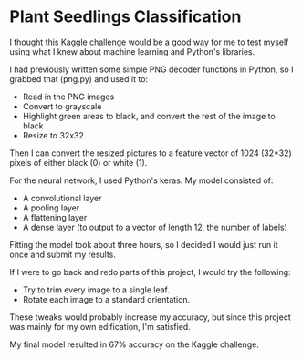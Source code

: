 # Plant Seedlings Classification

I thought [this Kaggle challenge](https://www.kaggle.com/c/plant-seedlings-classification/) would be a good way for me to test myself using what I knew about machine learning and Python's libraries.

I had previously written some simple PNG decoder functions in Python, so I grabbed that (png.py) and used it to:
- Read in the PNG images
- Convert to grayscale
- Highlight green areas to black, and convert the rest of the image to black
- Resize to 32x32

Then I can convert the resized pictures to a feature vector of 1024 (32*32) pixels of either black (0) or white (1).

For the neural network, I used Python's keras.  My model consisted of:
- A convolutional layer
- A pooling layer
- A flattening layer
- A dense layer (to output to a vector of length 12, the number of labels)

Fitting the model took about three hours, so I decided I would just run it once  and submit my results.  

If I were to go back and redo parts of this project, I would try the following:
- Try to trim every image to a single leaf.
- Rotate each image to a standard orientation.

These tweaks would probably increase my accuracy, but since this project was mainly for my own edification, I'm satisfied.

My final model resulted in 67% accuracy on the Kaggle challenge.
